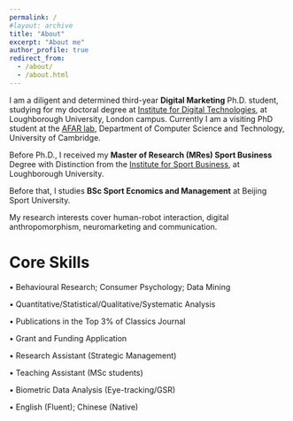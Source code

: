 ```yaml
---
permalink: /
#layout: archive
title: "About"
excerpt: "About me"
author_profile: true
redirect_from:
  - /about/
  - /about.html
---
```


I am a diligent and determined third-year **Digital Marketing** Ph.D. student, studying for my doctoral degree at <a href= https://www.lborolondon.ac.uk/institutes/digital-technologies/>Institute for Digital Technologies</a>, at Loughborough University, London campus. Currently I am a visiting PhD student at the <a href="https://cambridge-afar.github.io/">AFAR lab</a>, Department of Computer Science and Technology, University of Cambridge.  

Before Ph.D., I received my **Master of Research (MRes) Sport Business** Degree with Distinction from the <a href="https://www.lborolondon.ac.uk/institutes/sport-business/">Institute for Sport Business</a>, at Loughborough University. 

Before that, I studies **BSc Sport Ecnomics and Management** at Beijing Sport University.

My research interests cover  human-robot interaction, digital anthropomorphism, neuromarketing and communication. 

# Core Skills
•	Behavioural Research; Consumer Psychology; Data Mining

•	Quantitative/Statistical/Qualitative/Systematic Analysis   

•	Publications in the Top 3% of Classics Journal 

•	Grant and Funding Application                  

•	Research Assistant (Strategic Management)

•	Teaching Assistant (MSc students) 

•	Biometric Data Analysis (Eye-tracking/GSR)

•	English (Fluent); Chinese (Native)
